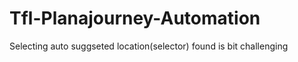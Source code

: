 # Tfl-Planajourney-Automation
Selecting auto suggseted location(selector) found is bit challenging 
